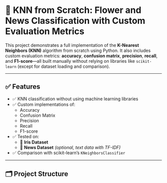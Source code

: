 # 📘 KNN from Scratch: Flower and News Classification with Custom Evaluation Metrics

This project demonstrates a full implementation of the **K-Nearest Neighbors (KNN)** algorithm from scratch using Python. It also includes custom evaluation metrics: **accuracy**, **confusion matrix**, **precision**, **recall**, and **F1-score**—all built manually without relying on libraries like `scikit-learn` (except for dataset loading and comparison).

---

## ✅ Features

- ✅ KNN classification without using machine learning libraries
- ✅ Custom implementations of:
  - Accuracy
  - Confusion Matrix
  - Precision
  - Recall
  - F1-score
- ✅ Tested on:
  - 🌸 **Iris Dataset**
  - 📰 **News Dataset** *(optional, text data with TF-IDF)*
- ✅ Comparison with scikit-learn’s `KNeighborsClassifier`

---

## 🗂️ Project Structure

